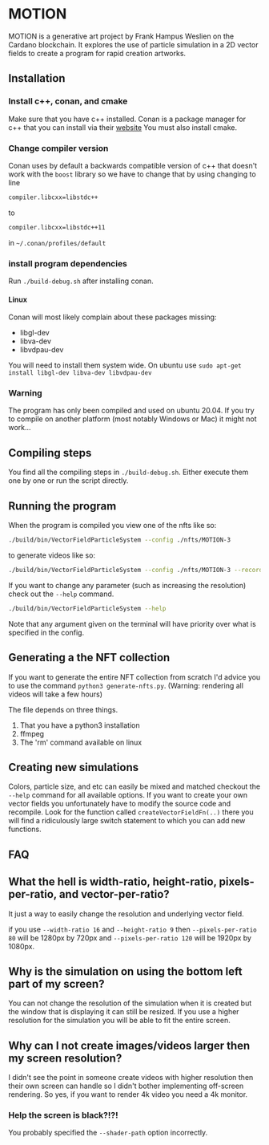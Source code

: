 # MOTION

MOTION is a generative art project by Frank Hampus Weslien on the Cardano blockchain.
It explores the use of particle simulation in a 2D vector fields to create a 
program for rapid creation artworks. 

## Installation

### Install c++, conan, and cmake

Make sure that you have c++ installed. 
Conan is a package manager for c++ that you can install via their [website](https://conan.io/)
You must also install cmake.


### Change compiler version
Conan uses by default a backwards compatible version of c++ that doesn't work with the `boost` library
so we have to change that by using changing to line

```txt
compiler.libcxx=libstdc++
```

to

```txt
compiler.libcxx=libstdc++11
```
in `~/.conan/profiles/default`

### install program dependencies

Run  `./build-debug.sh` after installing conan.

#### Linux

Conan will most likely complain about these packages missing:

* libgl-dev
* libva-dev
* libvdpau-dev

You will need to install them system wide. On ubuntu use `sudo apt-get install libgl-dev libva-dev libvdpau-dev`

### Warning

The program has only been compiled and used on ubuntu 20.04. If you try to compile
on another platform (most notably Windows or Mac) it might not work...

## Compiling steps

You find all the compiling steps in `./build-debug.sh`. Either execute them one by
one or run the script directly. 

## Running the program

When the program is compiled you view one of the nfts like so:

```bash
./build/bin/VectorFieldParticleSystem --config ./nfts/MOTION-3
```

to generate videos like so:


```bash
./build/bin/VectorFieldParticleSystem --config ./nfts/MOTION-3 --record MOTION-3.mp4 --length 30 --fps 30 --preset medium --crf 30 --pixels-per-ratio 120
```
If you want to change any parameter (such as increasing the resolution) check out
the `--help` command.

```bash
./build/bin/VectorFieldParticleSystem --help
```

Note that any argument given on the terminal will have priority over what is specified in the config.

## Generating a the NFT collection

If you want to generate the entire NFT collection from scratch I'd advice you to use
the command `python3 generate-nfts.py`. (Warning: rendering all videos will take a few hours)

The file depends on three things.

1. That you have a python3 installation
2. ffmpeg
3. The 'rm' command available on linux


## Creating new simulations

Colors, particle size, and etc can easily be mixed and matched checkout the 
`--help` command for all available options. If you want to create your own vector fields
you unfortunately have to modify the source code and recompile.
Look for the function called `createVectorFieldFn(..)`
there you will find a ridiculously large switch statement to which you can add new functions. 


## FAQ

## What the hell is width-ratio, height-ratio, pixels-per-ratio, and vector-per-ratio?

It just a way to easily change the resolution and underlying vector field. 

if you use `--width-ratio 16` and `--height-ratio 9` then `--pixels-per-ratio 80` will be 1280px by 720px and
`--pixels-per-ratio 120` will be 1920px by 1080px.  

## Why is the simulation on using the bottom left part of my screen?

You can not change the resolution of the simulation when it is created but the 
window that is displaying it can still be resized. If you use a higher resolution for the simulation
you will be able to fit the entire screen. 

## Why can I not create images/videos larger then my screen resolution?

I didn't see the point in someone create videos with higher resolution then their
own screen can handle so I didn't bother implementing off-screen rendering. 
So yes, if you want to render 4k video you need a 4k monitor.


### Help the screen is black?!?!

You probably specified the `--shader-path` option incorrectly.
